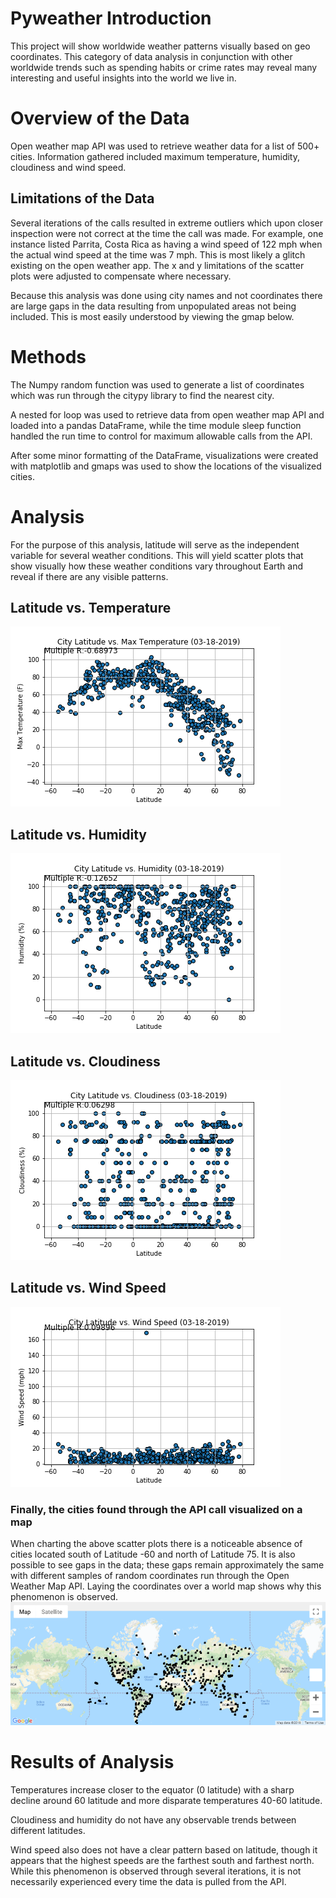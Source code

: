 # Pyweather Introduction

This project will show worldwide weather patterns visually based on geo coordinates. This category of data analysis in conjunction with other worldwide trends such as spending habits or crime rates may reveal many interesting and useful insights into the world we live in.

# Overview of the Data

Open weather map API was used to retrieve weather data for a list of 500+ cities. Information gathered included maximum temperature, humidity, cloudiness and wind speed. 

## Limitations of the Data

Several iterations of the calls resulted in extreme outliers which upon closer inspection were not correct at the time the call was made. For example, one instance listed Parrita, Costa Rica as having a wind speed of 122 mph when the actual wind speed at the time was 7 mph. This is most likely a glitch existing on the open weather app. The x and y limitations of the scatter plots were adjusted to compensate where necessary.

Because this analysis was done using city names and not coordinates there are large gaps in the data resulting from unpopulated areas not being included. This is most easily understood by viewing the gmap below.

# Methods

The Numpy random function was used to generate a list of coordinates which was run through the citypy library to find the nearest city.

A nested for loop was used to retrieve data from open weather map API and loaded into a pandas DataFrame, while the time module sleep function handled the run time to control for maximum allowable calls from the API.

After some minor formatting of the DataFrame, visualizations were created with matplotlib and gmaps was used to show the locations of the visualized cities.

# Analysis

For the purpose of this analysis, latitude will serve as the independent variable for several weather conditions. This will yield scatter plots that show visually how these weather conditions vary throughout Earth and reveal if there are any visible patterns.

## Latitude vs. Temperature
![latvtemp](Output/latvtemp.png)


## Latitude vs. Humidity
![latvhumd](Output/latvhumd.png)


## Latitude vs. Cloudiness
![latvcloud](Output/latvcloud.png)


## Latitude vs. Wind Speed
![latvwind](Output/latvwind.png)


### Finally, the cities found through the API call visualized on a map

When charting the above scatter plots there is a noticeable absence of cities located south of Latitude -60 and north of Latitude 75. It is also possible to see gaps in the data; these gaps remain approximately the same with different samples of random coordinates run through the Open Weather Map API. Laying the coordinates over a world map shows why this phenomenon is observed.
![map](Output/map.png)


# Results of Analysis

Temperatures increase closer to the equator (0 latitude) with a sharp decline around 60 latitude and more disparate temperatures 40-60 latitude.

Cloudiness and humidity do not have any observable trends between different latitudes.

Wind speed also does not have a clear pattern based on latitude, though it appears that the highest speeds are the farthest south and farthest north. While this phenomenon is observed through several iterations, it is not necessarily experienced every time the data is pulled from the API.

